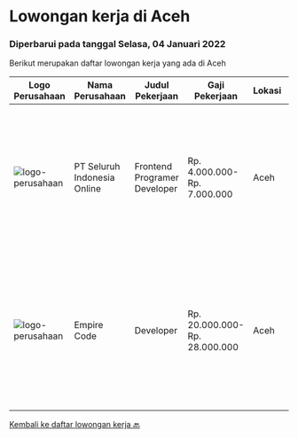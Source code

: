 
  # Lowongan kerja di Aceh

  ### Diperbarui pada tanggal Selasa, 04 Januari 2022

  Berikut merupakan daftar lowongan kerja yang ada di Aceh

  |Logo Perusahaan | Nama Perusahaan | Judul Pekerjaan | Gaji Pekerjaan | Lokasi | Deskripsi | Tanggal diunggah | Pranala |
  | -------------- | --------------- | --------------- | --------- | --------- | -------------- | ------- | ----------- |
  |![logo-perusahaan](https://image-service-cdn.seek.com.au/c768f0670f8f8212da7de609b6af9d0b2e5134cc/ee4dce1061f3f616224767ad58cb2fc751b8d2dc)|PT Seluruh Indonesia Online|Frontend Programer Developer|Rp. 4.000.000-Rp. 7.000.000|Aceh|# Paham php dan web development# Memiliki Team work effort# Kami memberikan benefit saham (esop) di perusahaan kami untuk kandidat yang tepat#...|Kamis, 30 Desember 2021|https://www.jobstreet.co.id/id/job/frontend-programer-developer-3728127?token=0~11d2b096-e709-4ed9-a015-fb2834022c94&sectionRank=1&jobId=jobstreet-id-job-3728127|
|![logo-perusahaan](https://image-service-cdn.seek.com.au/4acdae45a7bbcef02eb3791896fc5fee3b688178/ee4dce1061f3f616224767ad58cb2fc751b8d2dc)|Empire Code|Developer|Rp. 20.000.000-Rp. 28.000.000|Aceh|Job Description We are looking for an experienced developer to help on develop the software and tools based on client needs and business objectives....|Rabu, 29 Desember 2021|https://www.jobstreet.co.id/id/job/developer-9096472/origin/sg?token=0~11d2b096-e709-4ed9-a015-fb2834022c94&sectionRank=2&jobId=jobstreet-sg-job-9096472|


  [Kembali ke daftar lowongan kerja 🔙](../README.md#daftar-lowongan-kerja)
  